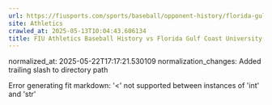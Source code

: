 ```yaml
---
url: https://fiusports.com/sports/baseball/opponent-history/florida-gulf-coast-university/19/
site: Athletics
crawled_at: 2025-05-13T10:04:43.606134
title: FIU Athletics Baseball History vs Florida Gulf Coast University
---
```

normalized_at: 2025-05-22T17:17:21.530109
normalization_changes: Added trailing slash to directory path

Error generating fit markdown: '<' not supported between instances of 'int' and 'str'